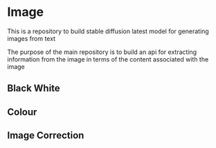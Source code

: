 # Image
This is a repository to build stable diffusion latest model for generating images from text

The purpose of the main repository is to build an api for extracting information from the image in terms of the content associated with the image


## Black White 

## Colour 

## Image Correction 

